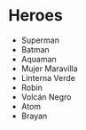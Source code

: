 # Heroes

* Superman
* Batman
* Aquaman
* Mujer Maravilla
* Linterna Verde
* Robin
* Volcán Negro
* Atom
* Brayan
